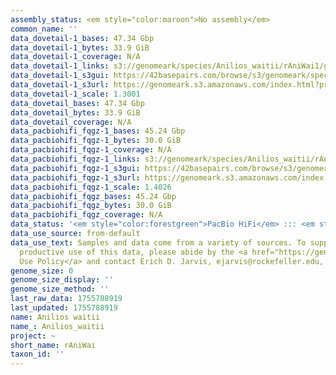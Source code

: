 ```yaml
---
assembly_status: <em style="color:maroon">No assembly</em>
common_name: ''
data_dovetail-1_bases: 47.34 Gbp
data_dovetail-1_bytes: 33.9 GiB
data_dovetail-1_coverage: N/A
data_dovetail-1_links: s3://genomeark/species/Anilios_waitii/rAniWai1/genomic_data/dovetail/<br>
data_dovetail-1_s3gui: https://42basepairs.com/browse/s3/genomeark/species/Anilios_waitii/rAniWai1/genomic_data/dovetail/
data_dovetail-1_s3url: https://genomeark.s3.amazonaws.com/index.html?prefix=species/Anilios_waitii/rAniWai1/genomic_data/dovetail/
data_dovetail-1_scale: 1.3001
data_dovetail_bases: 47.34 Gbp
data_dovetail_bytes: 33.9 GiB
data_dovetail_coverage: N/A
data_pacbiohifi_fqgz-1_bases: 45.24 Gbp
data_pacbiohifi_fqgz-1_bytes: 30.0 GiB
data_pacbiohifi_fqgz-1_coverage: N/A
data_pacbiohifi_fqgz-1_links: s3://genomeark/species/Anilios_waitii/rAniWai1/genomic_data/pacbio_hifi/<br>
data_pacbiohifi_fqgz-1_s3gui: https://42basepairs.com/browse/s3/genomeark/species/Anilios_waitii/rAniWai1/genomic_data/pacbio_hifi/
data_pacbiohifi_fqgz-1_s3url: https://genomeark.s3.amazonaws.com/index.html?prefix=species/Anilios_waitii/rAniWai1/genomic_data/pacbio_hifi/
data_pacbiohifi_fqgz-1_scale: 1.4026
data_pacbiohifi_fqgz_bases: 45.24 Gbp
data_pacbiohifi_fqgz_bytes: 30.0 GiB
data_pacbiohifi_fqgz_coverage: N/A
data_status: '<em style="color:forestgreen">PacBio HiFi</em> ::: <em style="color:forestgreen">Dovetail</em>'
data_use_source: from-default
data_use_text: Samples and data come from a variety of sources. To support fair and
  productive use of this data, please abide by the <a href="https://genome10k.soe.ucsc.edu/data-use-policies/">Data
  Use Policy</a> and contact Erich D. Jarvis, ejarvis@rockefeller.edu, with any questions.
genome_size: 0
genome_size_display: ''
genome_size_method: ''
last_raw_data: 1755788919
last_updated: 1755788919
name: Anilios waitii
name_: Anilios_waitii
project: ~
short_name: rAniWai
taxon_id: ''
---
```

